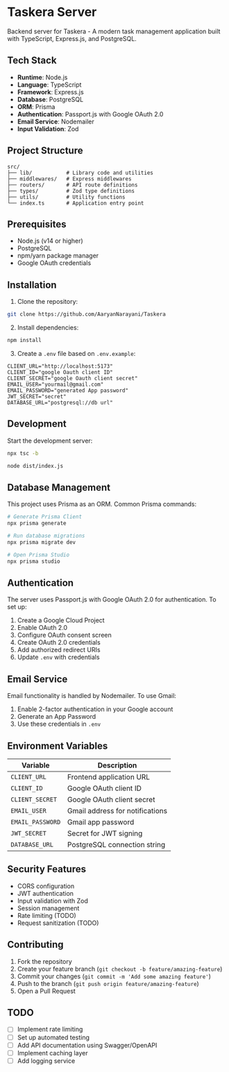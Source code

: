 # Taskera Server

Backend server for Taskera - A modern task management application built with TypeScript, Express.js, and PostgreSQL.

## Tech Stack

- **Runtime**: Node.js
- **Language**: TypeScript
- **Framework**: Express.js
- **Database**: PostgreSQL
- **ORM**: Prisma
- **Authentication**: Passport.js with Google OAuth 2.0
- **Email Service**: Nodemailer
- **Input Validation**: Zod

## Project Structure

```
src/
├── lib/           # Library code and utilities
├── middlewares/   # Express middlewares
├── routers/       # API route definitions
├── types/         # Zod type definitions
├── utils/         # Utility functions
└── index.ts       # Application entry point
```

## Prerequisites

- Node.js (v14 or higher)
- PostgreSQL
- npm/yarn package manager
- Google OAuth credentials

## Installation

1. Clone the repository:
```bash
git clone https://github.com/AaryanNarayani/Taskera
```

2. Install dependencies:
```bash
npm install
```

3. Create a `.env` file based on `.env.example`:
```env
CLIENT_URL="http://localhost:5173"
CLIENT_ID="google Oauth client ID"
CLIENT_SECRET="google Oauth client secret"
EMAIL_USER="yourmail@gmail.com"
EMAIL_PASSWORD="generated App password"
JWT_SECRET="secret"
DATABASE_URL="postgresql://db url"
```


## Development

Start the development server:
```bash
npx tsc -b
```

```bash
node dist/index.js
```

## Database Management

This project uses Prisma as an ORM. Common Prisma commands:

```bash
# Generate Prisma Client
npx prisma generate

# Run database migrations
npx prisma migrate dev

# Open Prisma Studio
npx prisma studio
```


## Authentication

The server uses Passport.js with Google OAuth 2.0 for authentication. To set up:

1. Create a Google Cloud Project
2. Enable OAuth 2.0
3. Configure OAuth consent screen
4. Create OAuth 2.0 credentials
5. Add authorized redirect URIs
6. Update `.env` with credentials

## Email Service

Email functionality is handled by Nodemailer. To use Gmail:

1. Enable 2-factor authentication in your Google account
2. Generate an App Password
3. Use these credentials in `.env`

## Environment Variables

| Variable | Description |
|----------|-------------|
| `CLIENT_URL` | Frontend application URL |
| `CLIENT_ID` | Google OAuth client ID |
| `CLIENT_SECRET` | Google OAuth client secret |
| `EMAIL_USER` | Gmail address for notifications |
| `EMAIL_PASSWORD` | Gmail app password |
| `JWT_SECRET` | Secret for JWT signing |
| `DATABASE_URL` | PostgreSQL connection string |


## Security Features

- CORS configuration
- JWT authentication
- Input validation with Zod
- Session management
- Rate limiting (TODO)
- Request sanitization (TODO)

## Contributing

1. Fork the repository
2. Create your feature branch (`git checkout -b feature/amazing-feature`)
3. Commit your changes (`git commit -m 'Add some amazing feature'`)
4. Push to the branch (`git push origin feature/amazing-feature`)
5. Open a Pull Request


## TODO

- [ ] Implement rate limiting
- [ ] Set up automated testing
- [ ] Add API documentation using Swagger/OpenAPI
- [ ] Implement caching layer
- [ ] Add logging service
